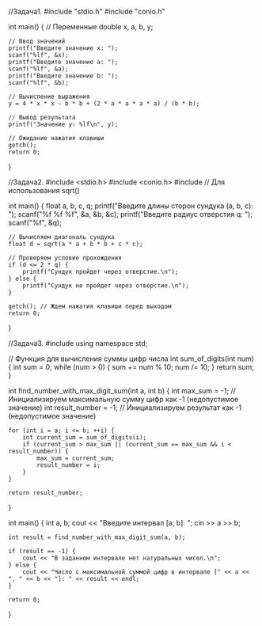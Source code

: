 //Задача1.
#include "stdio.h"
#include "conio.h"

int main() {
    // Переменные
    double x, a, b, y;

    // Ввод значений
    printf("Введите значение x: ");
    scanf("%lf", &x);
    printf("Введите значение a: ");
    scanf("%lf", &a);
    printf("Введите значение b: ");
    scanf("%lf", &b);

    // Вычисление выражения
    y = 4 * x * x - b * b + (2 * a * a * a * a) / (b * b);

    // Вывод результата
    printf("Значение y: %lf\n", y);

    // Ожидание нажатия клавиши
    getch();
    return 0;
} 

//Задача2.
#include <stdio.h>
#include <conio.h>
#include <cmath> // Для использования sqrt()

int main() {
    float a, b, c, q;
    printf("Введите длины сторон сундука (a, b, c): ");
    scanf("%f %f %f", &a, &b, &c);
    printf("Введите радиус отверстия q: ");
    scanf("%f", &q);

    // Вычисляем диагональ сундука
    float d = sqrt(a * a + b * b + c * c);

    // Проверяем условие прохождения
    if (d <= 2 * q) {
        printf("Сундук пройдет через отверстие.\n");
    } else {
        printf("Сундук не пройдет через отверстие.\n");
    }

    getch(); // Ждем нажатия клавиши перед выходом
    return 0;
}

//Задача3.
#include <iostream>
using namespace std;

// Функция для вычисления суммы цифр числа
int sum_of_digits(int num) {
    int sum = 0;
    while (num > 0) {
        sum += num % 10;
        num /= 10;
    }
    return sum;
}

int find_number_with_max_digit_sum(int a, int b) {
    int max_sum = -1; // Инициализируем максимальную сумму цифр как -1 (недопустимое значение)
    int result_number = -1; // Инициализируем результат как -1 (недопустимое значение)

    for (int i = a; i <= b; ++i) {
        int current_sum = sum_of_digits(i);
        if (current_sum > max_sum || (current_sum == max_sum && i < result_number)) {
            max_sum = current_sum;
            result_number = i;
        }
    }

    return result_number;
}

int main() {
    int a, b;
    cout << "Введите интервал [a, b]: ";
    cin >> a >> b;

    int result = find_number_with_max_digit_sum(a, b);
    
    if (result == -1) {
        cout << "В заданном интервале нет натуральных чисел.\n";
    } else {
        cout << "Число с максимальной суммой цифр в интервале [" << a << ", " << b << "]: " << result << endl;
    }

    return 0;
}

